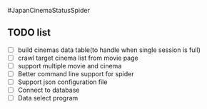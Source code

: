 #JapanCinemaStatusSpider

## TODO list
- [ ] build cinemas data table(to handle when single session is full)
- [ ] crawl target cinema list from movie page
- [ ] support multiple movie and cinema
- [ ] Better command line support for spider
- [ ] Support json configuration file
- [ ] Connect to database 
- [ ] Data select program